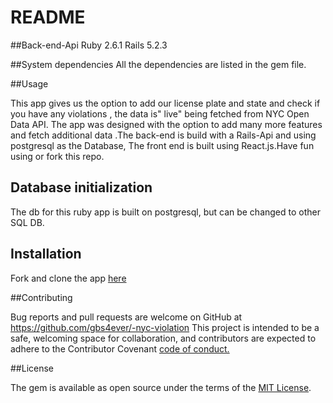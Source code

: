 # README




##Back-end-Api
Ruby 2.6.1
Rails 5.2.3

##System dependencies
All the dependencies are listed in the gem file.

##Usage

This app gives us the option to add our license plate and state and check if you have any violations , the data is" live" being fetched from NYC Open Data  API. The app was designed with the option to add many more features and fetch additional data .The back-end is build with a Rails-Api and using  postgresql as the Database, The front end is built using React.js.Have fun using or fork this repo.  


## Database initialization
 The db  for this ruby app is built on postgresql, but can be changed to other SQL DB.

## Installation
  Fork  and clone the app [here](https://github.com/gbs4ever/-nyc-violation) 

##Contributing

Bug reports and pull requests are welcome on GitHub at https://github.com/gbs4ever/-nyc-violation
This project is intended to be a safe, welcoming space for collaboration, and contributors are expected to adhere to the Contributor Covenant [code of conduct.](https://www.contributor-covenant.org/)

##License

The gem is available as open source under the terms of the [MIT License](https://opensource.org/licenses/MIT).
